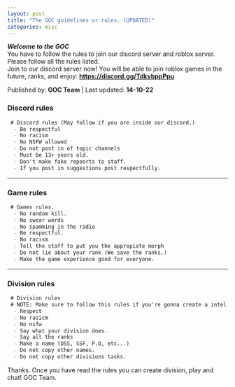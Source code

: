 ```yaml
---
layout: post
title: "The GOC guidelines or rules. (UPDATED)"
categories: misc
---
```

***Welcome to the GOC***  
You have to follow the rules to join our discord server and roblox server. Please follow all the rules listed.  
Join to our discord server now! You will be able to join roblox games in the future, ranks, and enjoy: **https://discord.gg/TdkvbppPpu**

Published by: **GOC Team** | Last updated: **14-10-22**


### Discord rules

```markdown
 # Discord rules (May follow if you are inside our discord.)
  - Be respectful
  - No racism
  - No NSFW allowed
  - Do not post in of topic channels
  - Must be 13+ years old.
  - Don't make fake repoorts to staff.
  - If you post in suggestions post respectfully.
```

---

### Game rules

```markdown
 # Games rules.
  - No random kill.
  - No swear words
  - No spamming in the radio
  - Be respectful.
  - No racism
  - Tell the staff to put you the appropiate morph
  - Do not lie about your rank (We save the ranks.)
  - Make the game experience good for everyone.
```

---

### Division rules

```markdown
 # Division rules
 # NOTE: Make sure to follow this rules if you're gonna create a intel or division.
  - Respect
  - No rasicm
  - No nsfw
  - Say what your division does.
  - Say all the ranks
  - Make a name (DSS, SSF, P.O, etc...)
  - Do not copy other names.
  - Do not copy other divisions tasks.
```


Thanks. Once you have read the rules you can create division, play and chat!
GOC Team.


